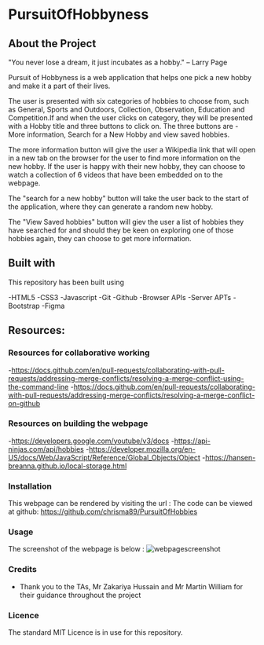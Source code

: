 # PursuitOfHobbyness
## About the Project

"You never lose a dream, it just incubates as a hobby." – Larry Page

Pursuit of Hobbyness is a web application that helps one pick a new hobby and make it a part of their lives.

The user is presented with six categories of hobbies to choose from, such as General, Sports and Outdoors, Collection, Observation, Education and Competition.If and when the user clicks on category, they will be presented with a Hobby title and three buttons to click on. The three buttons are - More information, Search for a New Hobby and view saved hobbies.

The more information button will give the user a Wikipedia link that will open in a new tab on the browser for the user to find more information on the new hobby. If the user is happy with their new hobby, they can choose to watch a collection of 6 videos that have been embedded on to the webpage.

The "search for a new hobby" button will take the user back to the start of the application, where they can generate a random new hobby. 

The "View Saved hobbies" button will giev the user a list of hobbies they have searched for and should they be keen on exploring one of those hobbies again, they can choose to get more information.



## Built with

This repository has been built using 

-HTML5
-CSS3
-Javascript
-Git 
-Github 
-Browser APIs 
-Server APTs
-Bootstrap
-Figma


## Resources:
### Resources for collaborative working
-https://docs.github.com/en/pull-requests/collaborating-with-pull-requests/addressing-merge-conflicts/resolving-a-merge-conflict-using-the-command-line
-https://docs.github.com/en/pull-requests/collaborating-with-pull-requests/addressing-merge-conflicts/resolving-a-merge-conflict-on-github


### Resources on building the webpage
-https://developers.google.com/youtube/v3/docs
-https://api-ninjas.com/api/hobbies
-https://developer.mozilla.org/en-US/docs/Web/JavaScript/Reference/Global_Objects/Object
-https://hansen-breanna.github.io/local-storage.html





### Installation

This webpage can be rendered by visiting the url : 
The code can be viewed at github: https://github.com/chrisma89/PursuitOfHobbies

### Usage


The screenshot of the webpage is below : ![webpagescreenshot]()

### Credits
- Thank you to the TAs, Mr Zakariya Hussain and Mr Martin William for their guidance throughout the project





### Licence
The standard MIT Licence is in use for this repository.